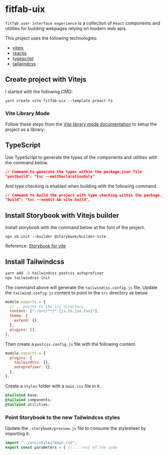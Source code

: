 # fitfab-uix

`fitfab user interface experience` is a collection of `React` components and utilities for building webpages relying on modern web apis.

This project uses the following technologies:

- [vitejs](https://vitejs.dev/)
- [reactjs](https://reactjs.org/)
- [typescript](https://www.typescriptlang.org/)
- [tailwindcss](https://tailwindcss.com/)

## Create project with Vitejs

I started with the following CMD:

`yarn create vite fitfab-uix --template preact-ts`

### Vite Library Mode

Follow these steps from the [Vite library mode documentation](https://vitejs.dev/guide/build.html#library-mode) to setup the project as a library:

## TypeScript

Use TypeScript to generate the types of the components and utilities with the command below.

```json
// Command to generate the types within the package.json file
"postbuild": "tsc --emitDeclarationOnly"
```

And type checking is enabled when building with the following command.

```json
// Command to build the project with type checking within the package.json file
"build": "tsc --noemit && vite build",
```

## Install Storybook with Vitejs builder

Install storybook with the command below at the foot of the project.

`npx sb init --builder @storybook/builder-vite`

Reference: [Storybook for vite](https://storybook.js.org/blog/storybook-for-vite/)

## Install Tailwindcss

```bash
yarn add -D tailwindcss postcss autoprefixer
npx tailwindcss init
```

The command above will generate the `tailwindcss.config.js` file. Update the `tailwind.config.js` content to point to the `src` directory se below.

```js
module.exports = {
  // ...points to the src directory
  content: ["./src/**/*.{js,ts,jsx,tsx}"],
  theme: {
    extend: {},
  },
  plugins: [],
};
```

Then create a `postcss.config.js` file with the following content.

```js
module.exports = {
  plugins: {
    tailwindcss: {},
    autoprefixer: {},
  },
};
```

Create a `styles` folder with a `main.css` file in it.

```css
@tailwind base;
@tailwind components;
@tailwind utilities;
```

### Point Storybook to the new Tailwindcss styles

Update the `.storybook/preview.js` file to consume the stylesheet by importing it.

```js
import "../src/styles/main.css";
export const parameters = { //... rest of the code
```
